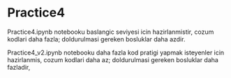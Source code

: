 # Practice4

Practice4.ipynb notebooku baslangic seviyesi icin hazirlanmistir, cozum kodlari daha fazla; doldurulmasi gereken bosluklar daha azdir.

Practice4_v2.ipynb notebooku daha fazla kod pratigi yapmak isteyenler icin hazirlanmis, cozum kodlari daha az; doldurulmasi gereken bosluklar daha fazladir, 
